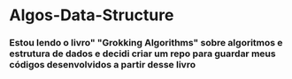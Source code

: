 # Algos-Data-Structure

### Estou lendo o livro" "Grokking Algorithms" sobre algoritmos e estrutura de dados e decidi criar um repo para guardar meus códigos desenvolvidos a partir desse livro
